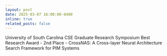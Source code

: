 ```yaml
---
layout: post
date: 2025-03-07 16:00:00-0400
inline: true
related_posts: false
---
```


University of South Carolina CSE Graduate Research Symposium Best Research Award - 2nd Place - CrossNAS: A Cross-layer Neural Architecture Search Framework for PIM Systems
